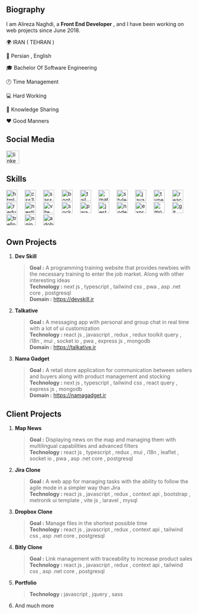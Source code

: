 
## Biography

I am Alireza Naghdi, a __Front End Developer__ , and I have been working on web projects since June 2018.
<br>
<p align="left">🌍 IRAN ( TEHRAN )</p>
<p align="left">💬 Persian , English</p>
<p align="left">🎓 Bachelor Of Software Engineering</p>
<p align="left">🕛 Time Management</p>
<p align="left">💻 Hard Working</p>
<p align="left">🎤 Knowledge Sharing</p>
<p align="left">❤️️ Good Manners</p>


## Social Media

<div align="left">
  <a href="https://www.linkedin.com/in/alireza-naghdi-a08365176/" target="_blank">
    <img src="https://img.shields.io/static/v1?message=LinkedIn&logo=linkedin&label=&color=0077B5&logoColor=white&labelColor=&style=for-the-badge" height="35" alt="linkedin logo"  />
  </a>
</div>


## Skills

<div align="left">
  <img src="https://cdn.jsdelivr.net/gh/devicons/devicon/icons/html5/html5-original.svg" height="30" alt="html5 logo"  />
  <img width="12" />
  <img src="https://cdn.jsdelivr.net/gh/devicons/devicon/icons/css3/css3-original.svg" height="30" alt="css3 logo"  />
  <img width="12" />
  <img src="https://cdn.jsdelivr.net/gh/devicons/devicon/icons/sass/sass-original.svg" height="30" alt="sass logo"  />
  <img width="12" />
  <img src="https://cdn.jsdelivr.net/gh/devicons/devicon/icons/bootstrap/bootstrap-original.svg" height="30" alt="bootstrap logo"  />
  <img width="12" />
  <img src="https://cdn.simpleicons.org/tailwindcss/06B6D4" height="30" alt="tailwindcss logo"  />
  <img width="12" />
  <img src="https://cdn.simpleicons.org/mui/007FFF" height="30" alt="material ui logo"  />
  <img width="12" />
  <img src="https://skillicons.dev/icons?i=styledcomponents" height="30" alt="styled components logo"  />
  <img width="12" />
  <img src="https://cdn.jsdelivr.net/gh/devicons/devicon/icons/javascript/javascript-original.svg" height="30" alt="javascript logo"  />
  <img width="12" />
  <img src="https://cdn.jsdelivr.net/gh/devicons/devicon/icons/typescript/typescript-original.svg" height="30" alt="typescript logo"  />
  <img width="12" />
  <img src="https://cdn.jsdelivr.net/gh/devicons/devicon/icons/react/react-original.svg" height="30" alt="react logo"  />
  <img width="12" />
  <img src="https://cdn.jsdelivr.net/gh/devicons/devicon/icons/redux/redux-original.svg" height="30" alt="redux logo"  />
  <img width="12" />
  <img src="https://cdn.jsdelivr.net/gh/devicons/devicon/icons/nextjs/nextjs-original.svg" height="30" alt="nextjs logo"  />
  <img width="12" />
  <img src="https://skillicons.dev/icons?i=vite" height="30" alt="vite logo"  />
  <img width="12" />
  <img src="https://cdn.jsdelivr.net/gh/devicons/devicon/icons/socketio/socketio-original.svg" height="30" alt="socket io logo"  />
  <img width="12" />
  <img src="https://uxwing.com/wp-content/themes/uxwing/download/brands-and-social-media/pwa-icon.png" height="30" alt="pwa logo"  />
  <img width="12" />
  <img src="https://cdn.jsdelivr.net/gh/devicons/devicon/icons/jest/jest-plain.svg" height="30" alt="jest logo"  />
  <img width="12" />
  <img src="https://cdn.simpleicons.org/nodedotjs/339933" height="30" alt="nodejs logo"  />
  <img width="12" />
  <img src="https://cdn.jsdelivr.net/gh/devicons/devicon/icons/express/express-original.svg" height="30" alt="express logo"  />
  <img width="12" />
  <img src="https://cdn.jsdelivr.net/gh/devicons/devicon/icons/mongodb/mongodb-original.svg" height="30" alt="mongodb logo"  />
  <img width="12" />
  <img src="https://git-scm.com/images/logos/downloads/Git-Icon-1788C.png" height="30" alt="git logo"  />
  <img width="12" />
  <img src="https://cdn.jsdelivr.net/gh/devicons/devicon/icons/trello/trello-plain.svg" height="30" alt="trello logo"  />
  <img width="12" />
  <img src="https://static-00.iconduck.com/assets.00/file-type-nginx-icon-1793x2048-yt5u3fm7.png" height="30" alt="nginx logo"  />
  <img width="12" />
  <img src="https://static-00.iconduck.com/assets.00/adobe-xd-icon-2048x2048-n4c7t4w4.png" height="30" alt="adobe xd logo"  />
</div>


## Own Projects

1. __Dev Skill__
    <br/>
   > **Goal :** A programming training website that provides newbies with the necessary training to enter the job market. Along with other interesting ideas
   > <br/>
   > **Technology :** next js , typescript , tailwind css , pwa , asp .net core , postgresql
   > <br/>
   > **Domain :** https://devskill.ir
2. __Talkative__
    <br/>
   > **Goal :** A messaging app with personal and group chat in real time with a lot of ui customization
   > <br/>
   > **Technology :** react js , javascript , redux , redux toolkit query , i18n , mui , socket io , pwa , express js , mongodb
   > <br/>
   > **Domain :** https://talkative.ir
3. __Nama Gadget__
    <br/>
   > **Goal :** A retail store application for communication between sellers and buyers along with product management and stocking
   > <br/>
   > **Technology :** next js , typescript , tailwind css , react query , express js , mongodb
   > <br/>
   > **Domain :** https://namagadget.ir

## Client Projects

1. __Map News__
   <br/>
   > **Goal :** Displaying news on the map and managing them with multilingual capabilities and advanced filters
   > <br/>
   > **Technology :** react js , typescript , redux , mui , i18n , leaflet , socket io , pwa , asp .net core , postgresql
2. __Jira Clone__
   <br/>
   > **Goal :** A web app for managing tasks with the ability to follow the agile mode in a simpler way than Jira
   > <br/>
   > **Technology :** react js , javascript , redux , context api , bootstrap , metronik ui template , vite js , laravel , mysql
3. __Dropbox Clone__
   <br/>
   > **Goal :** Manage files in the shortest possible time
   > <br/>
   > **Technology :** react js , javascript , redux , context api , tailwind css , asp .net core , postgresql
4. __Bitly Clone__
   <br/>
   > **Goal :** Link management with traceability to increase product sales
   > <br/>
   > **Technology :** react js , javascript , redux , context api , tailwind css , asp .net core , postgresql
5. __Portfolio__
   > **Technology :** javascript , jquery , sass
6. And much more
